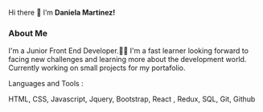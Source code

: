  Hi there 👋 I’m **Daniela Martinez!**
 ### About Me
 I'm a Junior Front End Developer.:woman_technologist: I'm a fast learner looking forward to facing new challenges and learning more about the development world.
 Currently working on small projects for my portafolio. 
 
 Languages and Tools  :
 
 HTML, CSS, Javascript, Jquery, Bootstrap, React , Redux, SQL, Git, Github
  
 
<!---
danimar95/danimar95 is a ✨ special ✨ repository because its `README.md` (this file) appears on your GitHub profile.
You can click the Preview link to take a look at your changes.
--->
